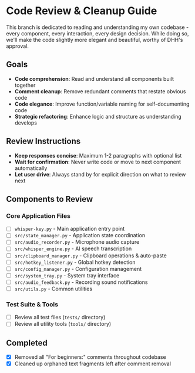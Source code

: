 # Code Review & Cleanup Guide

This branch is dedicated to reading and understanding my own codebase - every component, every interaction, every design decision. While doing so, we'll make the code slightly more elegant and beautiful, worthy of DHH's approval.

## Goals
- **Code comprehension**: Read and understand all components built together
- **Comment cleanup**: Remove redundant comments that restate obvious code
- **Code elegance**: Improve function/variable naming for self-documenting code  
- **Strategic refactoring**: Enhance logic and structure as understanding develops

## Review Instructions
- **Keep responses concise**: Maximum 1-2 paragraphs with optional list
- **Wait for confirmation**: Never write code or move to next component automatically
- **Let user drive**: Always stand by for explicit direction on what to review next

## Components to Review

### Core Application Files
- [ ] `whisper-key.py` - Main application entry point
- [ ] `src/state_manager.py` - Application state coordination
- [ ] `src/audio_recorder.py` - Microphone audio capture
- [ ] `src/whisper_engine.py` - AI speech transcription
- [ ] `src/clipboard_manager.py` - Clipboard operations & auto-paste
- [ ] `src/hotkey_listener.py` - Global hotkey detection
- [ ] `src/config_manager.py` - Configuration management
- [ ] `src/system_tray.py` - System tray interface
- [ ] `src/audio_feedback.py` - Recording sound notifications
- [ ] `src/utils.py` - Common utilities

### Test Suite & Tools
- [ ] Review all test files (`tests/` directory)
- [ ] Review all utility tools (`tools/` directory)

## Completed
- [x] Removed all "For beginners:" comments throughout codebase
- [x] Cleaned up orphaned text fragments left after comment removal